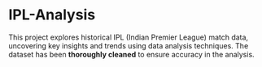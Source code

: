 # IPL-Analysis
This project explores historical IPL (Indian Premier League) match data, uncovering key insights and trends using data analysis techniques. The dataset has been **thoroughly cleaned** to ensure accuracy in the analysis.  
